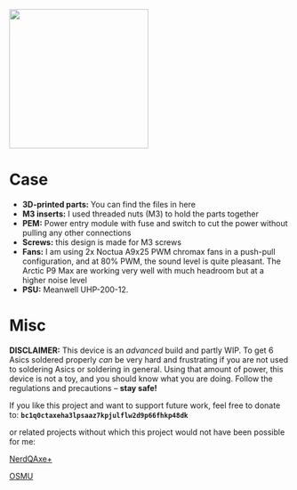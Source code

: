 <img src="https://github.com/Patsch91/NerdHEX-Gamma/blob/main/Images/NHG-Logo dark.png" width="250px">




# Case 
- **3D-printed parts:** You can find the files in here 
- **M3 inserts:** I used threaded nuts (M3) to hold the parts together 
- **PEM:** Power entry module with fuse and switch to cut the power without pulling any other connections
- **Screws:** this design is made for M3 screws 
- **Fans:** I am using 2x Noctua A9x25 PWM chromax fans in a push-pull configuration, and at 80% PWM, the sound level is quite pleasant. The Arctic P9 Max are working very well with much headroom but at a higher noise level
- **PSU:** Meanwell UHP-200-12. <br>



# Misc 
**DISCLAIMER:** This device is an *advanced* build and partly WIP. To get 6 Asics soldered properly *can* be very hard and frustrating if you are not used to soldering Asics or soldering in general. Using that amount of power, this device is not a toy, and you should know what you are doing. Follow the regulations and precautions – **stay safe!** <br>

If you like this project and want to support future work, feel free to donate to: **`bc1q0ctaxeha3lpsaaz7kpjulflw2d9p66fhkp48dk`**

or related projects without which this project would not have been possible for me:

[NerdQAxe+](https://github.com/shufps/qaxe)

[OSMU](https://osmu.wiki/)

